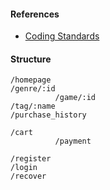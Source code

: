 #### References

- [Coding Standards](https://github.com/pyliaorachel/cdrive-fcp/blob/master/CODING_STANDARDS.md)

#### Structure

```
/homepage
/genre/:id
          /game/:id
/tag/:name
/purchase_history

/cart
          /payment
          
/register
/login
/recover
```
